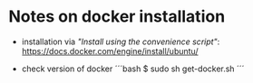 # Notes on docker installation

- installation via *"Install using the convenience script"*:
https://docs.docker.com/engine/install/ubuntu/


- check version of docker
´´´bash
$ sudo sh get-docker.sh
´´´


